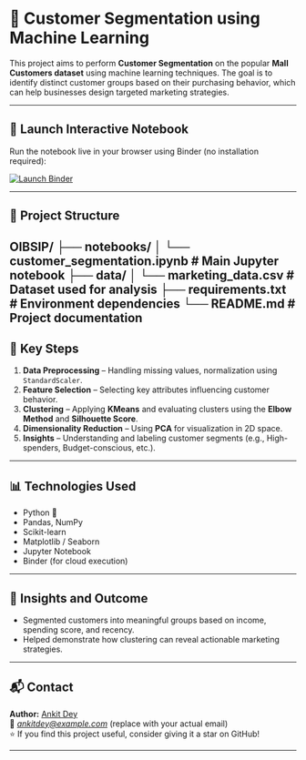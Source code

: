 # 🧠 Customer Segmentation using Machine Learning

This project aims to perform **Customer Segmentation** on the popular **Mall Customers dataset** using machine learning techniques. The goal is to identify distinct customer groups based on their purchasing behavior, which can help businesses design targeted marketing strategies.

---

## 🚀 Launch Interactive Notebook

Run the notebook live in your browser using Binder (no installation required):

[![Launch Binder](https://mybinder.org/badge_logo.svg)](https://mybinder.org/v2/gh/ankit00u/OIBSIP/HEAD?labpath=notebooks/Customer_Segmentation.ipynb)

---

## 📂 Project Structure
OIBSIP/
├── notebooks/
│ └── customer_segmentation.ipynb # Main Jupyter notebook
├── data/
│ └── marketing_data.csv # Dataset used for analysis
├── requirements.txt # Environment dependencies
└── README.md # Project documentation
---

## 🧩 Key Steps  

1. **Data Preprocessing** – Handling missing values, normalization using `StandardScaler`.  
2. **Feature Selection** – Selecting key attributes influencing customer behavior.  
3. **Clustering** – Applying **KMeans** and evaluating clusters using the **Elbow Method** and **Silhouette Score**.  
4. **Dimensionality Reduction** – Using **PCA** for visualization in 2D space.  
5. **Insights** – Understanding and labeling customer segments (e.g., High-spenders, Budget-conscious, etc.).  

---

## 📊 Technologies Used  

- Python 🐍  
- Pandas, NumPy  
- Scikit-learn  
- Matplotlib / Seaborn  
- Jupyter Notebook  
- Binder (for cloud execution)  

---

## 🧠 Insights and Outcome  

- Segmented customers into meaningful groups based on income, spending score, and recency.  
- Helped demonstrate how clustering can reveal actionable marketing strategies.  

---

## 📬 Contact  

**Author:** [Ankit Dey](https://github.com/ankit00u)  
📧 *ankitdey@example.com* (replace with your actual email)  
⭐ If you find this project useful, consider giving it a star on GitHub!  

---
